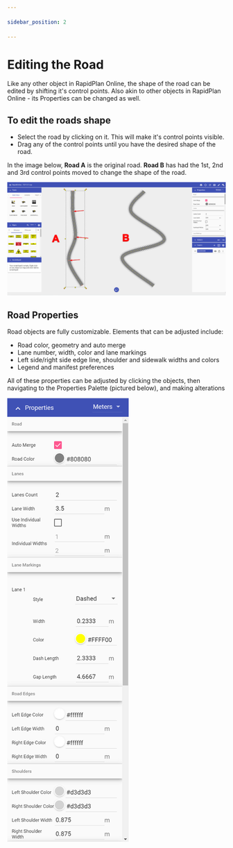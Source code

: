 ```yaml
---

sidebar_position: 2

---
```

# Editing the Road

Like any other object in RapidPlan Online, the shape of the road can be edited by shifting it's control points. Also akin to other objects in RapidPlan Online - its Properties can be changed as well.

## To edit the roads shape

- Select the road by clicking on it. This will make it's control points visible.
- Drag any of the control points until you have the desired shape of the road.

In the image below, **Road A** is the original road. **Road B** has had the 1st, 2nd and 3rd control points moved to change the shape of the road.

![adjust road](./assets/Adjusted_Road.png)

## Road Properties

Road objects are fully customizable. Elements that can be adjusted include:

- Road color, geometry and auto merge
- Lane number, width, color and lane markings
- Left side/right side edge line, shoulder and sidewalk widths and colors
- Legend and manifest preferences

All of these properties can be adjusted by clicking the objects, then navigating to the Properties Palette (pictured below), and making alterations

![Road Properties](./assets/Road_Properties.png)
